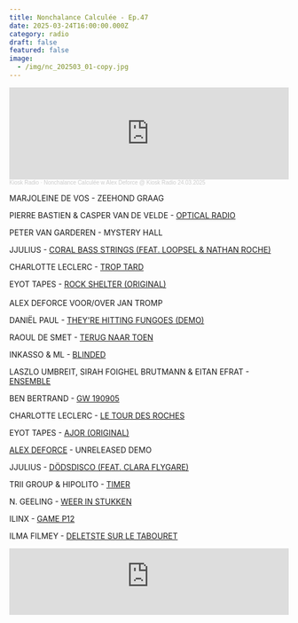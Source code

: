 ```yaml
---
title: Nonchalance Calculée - Ep.47
date: 2025-03-24T16:00:00.000Z
category: radio
draft: false
featured: false
image:
  - /img/nc_202503_01-copy.jpg
---
```

<iframe width="100%" height="166" scrolling="no" frameborder="no" allow="autoplay" src="https://w.soundcloud.com/player/?url=https%3A//api.soundcloud.com/tracks/2063658356&color=%23ff5500&auto_play=false&hide_related=false&show_comments=true&show_user=true&show_reposts=false&show_teaser=true"></iframe><div style="font-size: 10px; color: #cccccc;line-break: anywhere;word-break: normal;overflow: hidden;white-space: nowrap;text-overflow: ellipsis; font-family: Interstate,Lucida Grande,Lucida Sans Unicode,Lucida Sans,Garuda,Verdana,Tahoma,sans-serif;font-weight: 100;"><a href="https://soundcloud.com/kioskradio" title="Kiosk Radio" target="_blank" style="color: #cccccc; text-decoration: none;">Kiosk Radio</a> · <a href="https://soundcloud.com/kioskradio/nonchalance-calculee-w-alex-deforce-kiosk-radio-24032025" title="Nonchalance Calculée w Alex Deforce @ Kiosk Radio 24.03.2025" target="_blank" style="color: #cccccc; text-decoration: none;">Nonchalance Calculée w Alex Deforce @ Kiosk Radio 24.03.2025</a></div>

MARJOLEINE DE VOS - ZEEHOND GRAAG  

PIERRE BASTIEN & CASPER VAN DE VELDE - [OPTICAL RADIO](https://blickwinkel.bandcamp.com/album/on-a-tuesday-and-a-wednesday)  

PETER VAN GARDEREN - MYSTERY HALL

JJULIUS - [CORAL BASS STRINGS (FEAT. LOOPSEL & NATHAN ROCHE)](https://mammasmysteriskajukebox.bandcamp.com/track/coral-bass-strings-feat-nathan-roche-loopsel)  

CHARLOTTE LECLERC - [TROP TARD](https://delodiolabel.bandcamp.com/track/trop-tard)

EYOT TAPES - [ROCK SHELTER (ORIGINAL)](https://muscut.bandcamp.com/track/rock-shelter) \
\
ALEX DEFORCE VOOR/OVER JAN TROMP 

DANIËL PAUL - [THEY'RE HITTING FUNGOES (DEMO)](https://mostlyinterrupted.bandcamp.com/album/waterschade-compilatie)

RAOUL DE SMET - [TERUG NAAR TOEN](https://rdsr.bandcamp.com/track/terug-naar-toen)  

INKASSO & ML - [BLINDED](https://stroomtv.bandcamp.com/track/blinded)  

LASZLO UMBREIT, SIRAH FOIGHEL BRUTMANN & EITAN EFRAT - [ENSEMBLE](https://futuraresistenza.bandcamp.com/track/ensemble)  

BEN BERTRAND - [GW 190905](https://stroomtv.bandcamp.com/track/gw-190905)  

CHARLOTTE LECLERC - [LE TOUR DES ROCHES](https://delodiolabel.bandcamp.com/track/le-tour-des-roches)

EYOT TAPES - [AJOR (ORIGINAL)](https://muscut.bandcamp.com/track/ajor)  

[ALEX DEFORCE](http://instagram.com/alexdeforce) - UNRELEASED DEMO

JJULIUS - [DÖDSDISCO (FEAT. CLARA FLYGARE)](https://mammasmysteriskajukebox.bandcamp.com/track/d-dsdisco-feat-clara-flygare)  

TRII GROUP & HIPOLITO - [TIMER](https://trimusic2.bandcamp.com/album/circuli-timer)  

N. GEELING - [WEER IN STUKKEN](https://ngeeling.bandcamp.com/track/weer-in-stukken)  

ILINX - [GAME P12](https://futuraresistenza.bandcamp.com/track/game-p12)  

ILMA FILMEY - [DELETSTE SUR LE TABOURET](https://mostlyinterrupted.bandcamp.com/track/ilma-filmey-deletste-sur-le-tabouret)

<iframe width="100%" height="120" src="https://player-widget.mixcloud.com/widget/iframe/?hide_cover=1&light=1&feed=%2FKioskRadio%2Fnonchalance-calcul%25C3%25A9e-w-alex-deforce%2F" frameborder="0" ></iframe>
